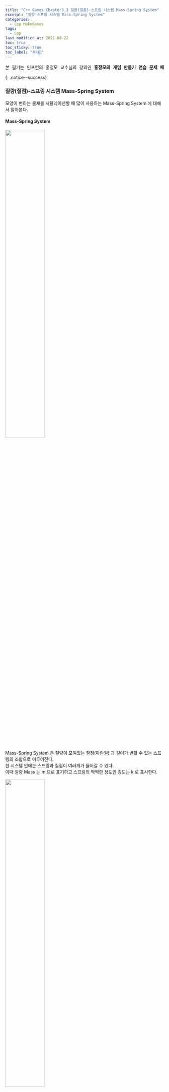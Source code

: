 ```yaml
---
title: "C++ Games Chapter3_3 질량(질점)-스프링 시스템 Mass-Spring System"
excerpt: "질량-스프링 시스템 Mass-Spring System"
categories:
  - Cpp MakeGames
tags:
  - Cpp
last_modified_at: 2021-08-22
toc: true
toc_sticky: true
toc_label: "목차👀"
---
```


<pre>본 필기는 인프런의 홍정모 교수님의 강의인 <b>홍정모의 게임 만들기 연습 문제 패키지</b> 를 듣고 작성합니다.</pre>{: .notice--success}

### 질량(질점)-스프링 시스템 Mass-Spring System
모양이 변하는 물체를 시뮬레이션할 때 많이 사용하는 Mass-Spring System 에 대해서 알아본다.

#### Mass-Spring System

<img align="center" width="50%" height="50%" src="https://github.com/hayoonleeMe/hayoonleeMe.github.io/blob/main/assets/images/C%2B%2B%20Games%20images/3_3_1.png?raw=true">

Mass-Spring System 은 질량이 모여있는 질점(파란원) 과 길이가 변할 수 있는 스프링의 조합으로 이루어진다.    
한 시스템 안에는 스프링과 질점이 여러개가 들어갈 수 있다.    
이때 질량 Mass 는 m 으로 표기하고 스프링의 딱딱한 정도인 강도는 k 로 표시한다.    

<img align="center" width="50%" height="50%" src="https://github.com/hayoonleeMe/hayoonleeMe.github.io/blob/main/assets/images/C%2B%2B%20Games%20images/3_3_2.png?raw=true">

Spring force f 를 구하면 f 를 m 으로 나누어 가속도 a 를 구하고 속도 v 와 위치 x 를 업데이트 할 수 있다.    

#### Hooke`s Law in 1D

<img align="center" width="50%" height="50%" src="https://github.com/hayoonleeMe/hayoonleeMe.github.io/blob/main/assets/images/C%2B%2B%20Games%20images/3_3_3.png?raw=true">

용수철의 힘을 계산하는 법칙을 Hooke`s Law 라 하는데 1차원에서는 형태가 꽤 간단하다.    
용수철은 원래 만들어질 때 정해진 길이가 있고 그 길이보다 늘어나면 원래 길이로 돌아가기 위해서 당기는 힘이 작용할 것이고 용수철을 꽉 누르면 원래의 길이로 돌아가기 위해서 팽창하는 힘을 발생시킬 것이다.    
원래의 길이가 l0 고 현재의 길이가 l 이라면 사진에서는 스프링의 길이가 l 에서 l0 로 줄어들기 위해서 질점을 안쪽으로 당기는 힘이 발생할 것이다.    
반대로 l 에서 l0 보다 질점이 안으로 들어가 있다면 스프링이 질점을 바깥으로 밀어내려고 할 것이다.    
결과적으로 Spring force f 는 l 과 l0 의 차이에 비례하는 힘이 발생할 것이고 식에서 -가 붙어있는 이유는 복원력(원래 길이로 돌아가려는 힘)을 표기해준 것이다.    

#### Hooke`s Law    

<img align="center" width="50%" height="50%" src="https://github.com/hayoonleeMe/hayoonleeMe.github.io/blob/main/assets/images/C%2B%2B%20Games%20images/3_3_4.png?raw=true">

1차원 외의 2차원이나 3차원에 대해서 풀기 위해서는 방향이 필요하다.    
위의 사진처럼 i 번째와 j 번째 질점이 존재한다고 할 때 질점 사이의 거리가 길어지거나 짧아질 때 스프링이 원래 길이로 돌아가기 위해서 힘을 발생시킬 것이다.    
xi - xj 가 두 질점사이의 현재 거리가 될 것이고 거기서 원래의 길이인 l0 를 빼준다. (l0 는 Mass-Spring System 을 초기화할 때 결정할 수 있는 요소이다.)    
스프링이 힘을 전달할 때는 xi 와 xj 를 연결하는 선 상에서만 작용할 것이다.    
따라서 방향을 표기하기 위해서 방향벡터 xi - xj/|xi - xj| 를 곱해준다.    
xi 에 작용하는 힘 f-ij,spring 은 xj 에 작용하는 힘 f-ji,spring 의 반대가 될 것이다.    

#### 코드로 Mass-Spring System 구현하기
```cpp
void update() override
{
    const float dt = getTimeStep() * 0.4f;
    const float epsilon = 0.5f;

    // physics update (Temporarily disabled)
    //rb0.update(dt);
    //rb1.update(dt);

    // coefficients
    const vec2 gravity(0.0f, -9.8f);
    const float l0 = 0.5f;
    const float coeff_k = 100.0f;
    const float coeff_d = 100.0f;

    // update rb1 (Note: rb0 is fixed)
    {
        /*const auto distance = (rb1.pos - rb0.pos).getMagnitude();
        const auto direction = (rb1.pos - rb0.pos) / distance;*/

        // compute stiffness force
        // compute damping force

        const auto accel = gravity;

        rb1.vel += accel * dt;
        rb1.pos += rb1.vel * dt;
    }

    // draw
    drawWall();

    // spring
    drawLine(Colors::red, rb0.pos, Colors::red, rb1.pos);

    // mass points
    rb0.draw();
    rb1.draw();

    // reset button
    if (isKeyPressedAndReleased(GLFW_KEY_R)) reset();
}
```
rb0 은 고정되어있고 rb1 만 움직이는 상황이다.    
현재의 초기 코드는 rb0 과 rb1 의 update 의 호출을 막고 있기 때문에 벽, 바닥과 충돌시 튕겨나가는 기능은 제한되어있다.    
움직일 수 있는 rb1 의 update 함수만 해당 함수에서 구현하는 상황인데, 현재는 단순 자유낙하하는 기능만을 가진다.    

여기에 Spring force 를 구현해서 스프링이 rb1 물체를 당겨 올리도록 구현할 것이다.

```cpp
void update() override
{
    const float dt = getTimeStep() * 0.4f;
    const float epsilon = 0.5f;

    // physics update (Temporarily disabled)
    //rb0.update(dt);
    //rb1.update(dt);

    // coefficients	: 계수
    const vec2 gravity(0.0f, -9.8f);
    const float l0 = 0.5f;
    const float coeff_k = 50.0f;	// stiffness K
    const float coeff_d = 100.0f;	// 

    // update rb1 (Note: rb0 is fixed)
    {
        const auto distance = (rb1.pos - rb0.pos).getMagnitude();
        const auto direction = (rb1.pos - rb0.pos) / distance;		// unit vector

        // compute stiffness force
        const auto spring_force = direction * -(distance - l0) * coeff_k;

        // compute damping force

        const auto accel = gravity + spring_force / rb1.mass;

        rb1.vel += accel * dt;
        rb1.pos += rb1.vel * dt;
    }
    ...
}
```
spring_force 를 구한 것에 질량을 나눠 가속도를 구해 가속도 accel 에 더해준다.    
coeff_k 는 spring_force 를 구하는 식의 stiffness 를 나타내는 K 인데 작을수록 스프링의 힘이 약한 것이므로 스프링이 많이 출렁거리고 반대로 커질수록 스프링의 힘이 강한 것이므로 덜 출렁거린다.    

#### Damping Force in 1D

<img align="center" width="50%" height="50%" src="https://github.com/hayoonleeMe/hayoonleeMe.github.io/blob/main/assets/images/C%2B%2B%20Games%20images/3_3_5.png?raw=true">

무거운 문이 있는 곳에 문이 너무 빨리 열리거나 닫히지 않도록 문 위쪽에 커다란 장치를 Damper 라 부른다.     
Spring Force 는 길이의 차이에 비례해서 작용하는데 비해 Damping Force 는 속도의 차이에 비례하여 작용한다.    

위의 사진에서 질점의 속도가 0이 아니라면 Damper 는 질점의 속도를 0으로 만들려고 할 것이다.    
만약 왼쪽이 고정된 벽이 아니라 움직이는 물체라면 두 물체의 속도가 비슷해지도록 힘이 발생할 것이다.

<img align="center" width="50%" height="50%" src="https://github.com/hayoonleeMe/hayoonleeMe.github.io/blob/main/assets/images/C%2B%2B%20Games%20images/3_3_6.png?raw=true">

2차원에서는 Damping Force 가 작용하는 방향이 두 질점을 연결하는 선 위에서만 작용할 수 있기 때문에 식에 추가적으로 방향을 결정하는 항들이 붙어있다.    
두 질점의 속도차이는 벡터이고 xi-xj / |xi-xj| 는 방향을 의미하는 벡터일 것이므로 두개를 dot product 하면 속도차이 벡터 중에서 해당 방향요소만을 가져오는 것이다.    

```cpp
void update() override
{
    const float dt = getTimeStep() * 0.4f;
    const float epsilon = 0.5f;

    // physics update (Temporarily disabled)
    //rb0.update(dt);
    //rb1.update(dt);

    // coefficients	: 계수
    const vec2 gravity(0.0f, -9.8f);
    const float l0 = 0.5f;
    const float coeff_k = 50.0f;	// stiffness K
    const float coeff_d = 100.0f;	// 

    // update rb1 (Note: rb0 is fixed)
    {
        const auto distance = (rb1.pos - rb0.pos).getMagnitude();
        const auto direction = (rb1.pos - rb0.pos) / distance;		// unit vector

        // compute stiffness force
        const auto spring_force = direction * -(distance - l0) * coeff_k + 
            direction * -(rb1.vel - rb0.vel).getDotProduct(direction) * coeff_d;

        // compute damping force

        const auto accel = gravity + spring_force / rb1.mass;

        rb1.vel += accel * dt;
        rb1.pos += rb1.vel * dt;
    }
    ...
}
```
Damping Force 를 spring_force 에 더해주어 구현한다.     
spring_force 만 존재하던 때와는 달리 출렁임이 크게 줄어들어 고정된 스프링을 가지는 것처럼 보이게 된다.    
coeff_d 가 줄어들수록 출렁임이 크게 보이게 된다.    


### 도전문제1

<img align="center" width="50%" height="50%" src="https://github.com/hayoonleeMe/hayoonleeMe.github.io/blob/main/assets/images/C%2B%2B%20Games%20images/3_3_7.png?raw=true">

Mass 와 Spring 을 하나 더 추가하여 구현한다.

```cpp
class Example : public Game2D	// Mass-Spring System Excercise 1
{
public:
    RigidCircle rb0, rb1, rb2;	// rb0 은 고정, rb1 과 rb2 가 움직인다

    Example()
        : Game2D()
    {
        reset();
    }

    void reset()
    {
        // Initial position and velocity
        rb0.pos = vec2(0.0f, 0.5f);
        rb0.vel = vec2(0.0f, 0.0f);
        rb0.color = Colors::yellow;
        rb0.radius = 0.03f;
        rb0.mass = 1.0f;

        rb1.pos = vec2(0.5f, 0.1f);
        rb1.vel = vec2(0.0f, 0.0f);
        rb1.color = Colors::blue;
        rb1.radius = 0.03f;
        rb1.mass = rb0.mass * std::pow(rb1.radius / rb0.radius, 2.0f);

        rb2.pos = vec2(0.25f, -0.4f);
        rb2.vel = vec2(0.0f, 0.0f);
        rb2.color = Colors::skyblue;
        rb2.radius = 0.03f;
        rb2.mass = rb0.mass * std::pow(rb2.radius / rb0.radius, 2.0f);
    }

    void drawWall()
    {
        setLineWidth(5.0f);
        drawLine(Colors::blue, { -1.0f, -1.0f }, Colors::blue, { 1.0f, -1.0f });
        drawLine(Colors::blue, { 1.0f, -1.0f }, Colors::blue, { 1.0f, 1.0f });
        drawLine(Colors::blue, { -1.0f, -1.0f }, Colors::blue, { -1.0f, 1.0f });
    }

    void update() override
    {
        const float dt = getTimeStep() * 0.4f;
        const float epsilon = 0.5f;

        // physics update (Temporarily disabled)
        //rb0.update(dt);
        //rb1.update(dt);

        // coefficients	: 계수
        const vec2 gravity(0.0f, -9.8f);
        const float l0 = 0.5f;
        const float coeff_k = 70.0f;	// stiffness K
        const float coeff_d = 10.0f;	// 

        // update rb1, rb2 (Note: rb0 is fixed)
        {
            const auto distance_1To0 = (rb1.pos - rb0.pos).getMagnitude();
            const auto distance_1To2 = (rb1.pos - rb2.pos).getMagnitude();
            const auto direction_1To0 = (rb1.pos - rb0.pos) / distance_1To0;
            const auto direction_1To2 = (rb1.pos - rb2.pos) / distance_1To2;

            // compute stiffness force
            const auto spring_force_1To0 = direction_1To0  * -coeff_k * (distance_1To0 - l0);
            const auto spring_force_1To2 = direction_1To2  * -coeff_k * (distance_1To2 - l0);
            const auto spring_force_2To1 = -spring_force_1To2;

            // compute damping force
            const auto damping_force_1To0 = direction_1To0 * -coeff_d * 
            (rb1.pos - rb0.pos).getDotProduct(direction_1To0);
            const auto damping_force_1To2 = direction_1To2 * -coeff_d * 
            (rb1.pos - rb2.pos).getDotProduct(direction_1To2);
            const auto damping_force_2To1 = -damping_force_1To2;

            const auto accel_rb1 = gravity + (spring_force_1To0 + spring_force_1To2 + 
            damping_force_1To0 + damping_force_1To2) / rb1.mass;
            const auto accel_rb2 = gravity + (spring_force_2To1 + damping_force_2To1) / rb2.mass;

            rb1.vel += accel_rb1 * dt;
            rb1.pos += rb1.vel * dt;
            rb2.vel += accel_rb2 * dt;
            rb2.pos += rb2.vel * dt;
        }

        // draw
        drawWall();

        // spring
        drawLine(Colors::red, rb0.pos, Colors::red, rb1.pos);
        drawLine(Colors::red, rb1.pos, Colors::red, rb2.pos);

        // mass points
        rb0.draw();
        rb1.draw();
        rb2.draw();

        // reset button
        if (isKeyPressedAndReleased(GLFW_KEY_R)) reset();
    }

};
```

### 도전문제2

<img align="center" width="50%" height="50%" src="https://github.com/hayoonleeMe/hayoonleeMe.github.io/blob/main/assets/images/C%2B%2B%20Games%20images/3_3_8.png?raw=true">

바둑판 같은 구조를 만들어 Spring 을 촘촘히 연결한다.    
이는 옷감 시뮬레이션에 많이 사용된다.    
가상 캐릭터의 옷이 입힐 때 옷감을 Mass-Spring System 과 비슷한, 혹은 좀 더 발전된 기술을 사용해 구현한다.    
추후에 그래픽스를 공부할 때 3차원 구조에서 출렁이거나 찌그러지는 물체를 이것과 비슷하게 구현할 수 있다.    

<img align="center" width="50%" height="50%" src="https://github.com/hayoonleeMe/hayoonleeMe.github.io/blob/main/assets/images/C%2B%2B%20Games%20images/3_3_9.png?raw=true">

힌트로는 위의 사진을 참고한다.    

```cpp
class Example : public Game2D	// Mass-Spring System Excercise 2
{
public:
    //RigidCircle rb0, rb1, rb2;	// rb0 은 고정, rb1 과 rb2 가 움직인다
    RigidCircle rb[16];

    Example()
        : Game2D()
    {
        reset();
    }

    void reset()
    {
        // Initial position and velocity
        const float interval = 0.4f;
        for (unsigned i = 0; i < 16; ++i)
        {
            if (i % 4 == 0)
            {
                rb[i].pos = vec2(-0.6f, 0.6f - (i / 4) * interval);
                rb[i].vel = vec2(0.0f, 0.0f);
                rb[i].radius = 0.03f;
                if (i == 0)
                {
                    rb[i].color = Colors::yellow;
                    rb[i].mass = 1.0f;
                }
                else
                {
                    rb[i].color = Colors::blue;
                    rb[i].mass = rb[0].mass * std::pow(rb[i].radius / rb[0].radius, 2.0f);
                }
            }
            else if (i % 4 == 1)
            {
                rb[i].pos = vec2(-0.2f, 0.6f - (i / 4) * interval);
                rb[i].vel = vec2(0.0f, 0.0f);
                rb[i].color = Colors::blue;
                rb[i].radius = 0.03f;
                rb[i].mass = 1.0f;
            }
            else if (i % 4 == 2)
            {
                rb[i].pos = vec2(0.2f, 0.6f - (i / 4) * interval);
                rb[i].vel = vec2(0.0f, 0.0f);
                rb[i].color = Colors::blue;
                rb[i].radius = 0.03f;
                rb[i].mass = 1.0f;
            }
            else if (i % 4 == 3)
            {
                rb[i].pos = vec2(0.6f, 0.6f - (i / 4) * interval);
                rb[i].vel = vec2(0.0f, 0.0f);
                rb[i].radius = 0.03f;
                rb[i].color = Colors::blue;
                if (i == 3)
                {
                    rb[i].color = Colors::yellow;
                    rb[i].mass = 1.0f;
                }
                else
                {
                    rb[i].color = Colors::blue;
                    rb[i].mass = rb[0].mass * std::pow(rb[i].radius / rb[0].radius, 2.0f);
                }
            }
        }
    }

    void drawWall()
    {
        setLineWidth(5.0f);
        drawLine(Colors::blue, { -1.0f, -1.0f }, Colors::blue, { 1.0f, -1.0f });
        drawLine(Colors::blue, { 1.0f, -1.0f }, Colors::blue, { 1.0f, 1.0f });
        drawLine(Colors::blue, { -1.0f, -1.0f }, Colors::blue, { -1.0f, 1.0f });
    }

    void drawSpring()
    {
        unsigned i = 0;

        for ( ; i < 12; ++i)
        {
            if (i % 4 == 0)
            {
                drawLine(Colors::red, rb[i].pos, Colors::red, rb[i + 4].pos);
                drawLine(Colors::red, rb[i].pos, Colors::red, rb[i + 5].pos);
            }
            else if (i % 4 == 3)
            {
                drawLine(Colors::red, rb[i].pos, Colors::red, rb[i - 1].pos);
                drawLine(Colors::red, rb[i].pos, Colors::red, rb[i + 3].pos);
                drawLine(Colors::red, rb[i].pos, Colors::red, rb[i + 4].pos);
            }
            else
            {
                drawLine(Colors::red, rb[i].pos, Colors::red, rb[i - 1].pos);
                drawLine(Colors::red, rb[i].pos, Colors::red, rb[i + 3].pos);
                drawLine(Colors::red, rb[i].pos, Colors::red, rb[i + 4].pos);
                drawLine(Colors::red, rb[i].pos, Colors::red, rb[i + 5].pos);
            }
        }

        for (; i < 15; ++i)
        {
            drawLine(Colors::red, rb[i].pos, Colors::red, rb[i + 1].pos);
        }
    }

    void update() override
    {
        const float dt = getTimeStep() * 0.4f;
        const float epsilon = 0.5f;

        // physics update (Temporarily disabled)
        //rb0.update(dt);
        //rb1.update(dt);

        // coefficients	: 계수
        const vec2 gravity(0.0f, -9.8f);
        const float l0 = 0.5f;
        const float coeff_k = 100.0f;	// stiffness K
        const float coeff_d = 50.0f;	// 

        // update  (Note: rb[0], rb[3] is fixed)
        {
            for (unsigned i = 0; i < 16; ++i)
            {
                if (i != 0 && i % 4 == 0)
                {
                    const auto distance0 = (rb[i].pos - rb[i - 4].pos).getMagnitude();
                    const auto distance1 = (rb[i].pos - rb[i - 3].pos).getMagnitude();
                    const auto distance2 = (rb[i].pos - rb[i + 1].pos).getMagnitude();

                    const auto direction0 = (rb[i].pos - rb[i - 4].pos) / distance0;
                    const auto direction1 = (rb[i].pos - rb[i - 3].pos) / distance1;
                    const auto direction2 = (rb[i].pos - rb[i + 1].pos) / distance2;

                    const auto spring_force0 = direction0 * -coeff_k * (distance0 - l0);
                    const auto spring_force1 = direction1 * -coeff_k * (distance1 - l0);
                    const auto spring_force2 = direction2 * -coeff_k * (distance2 - l0);

                    const auto damping_force0 = direction0 * -coeff_d * (rb[i].pos - rb[i - 4].pos).getDotProduct(direction0);
                    const auto damping_force1 = direction1 * -coeff_d * (rb[i].pos - rb[i - 3].pos).getDotProduct(direction1);
                    const auto damping_force2 = direction2 * -coeff_d * (rb[i].pos - rb[i + 1].pos).getDotProduct(direction2);

                    if (i != 12)
                    {
                        const auto distance3 = (rb[i].pos - rb[i + 5].pos).getMagnitude();
                        const auto distance4 = (rb[i].pos - rb[i + 4].pos).getMagnitude();
                        const auto direction3 = (rb[i].pos - rb[i + 5].pos) / distance3;
                        const auto direction4 = (rb[i].pos - rb[i + 4].pos) / distance4;
                        const auto spring_force3 = direction3 * -coeff_k * (distance3 - l0);
                        const auto spring_force4 = direction4 * -coeff_k * (distance4 - l0);
                        const auto damping_force3 = direction3 * -coeff_d * (rb[i].pos - rb[i + 5].pos).getDotProduct(direction3);
                        const auto damping_force4 = direction4 * -coeff_d * (rb[i].pos - rb[i + 4].pos).getDotProduct(direction4);

                        const auto spring_force = spring_force0 + spring_force1 + spring_force2 + spring_force3 + spring_force4;
                        const auto damping_force = damping_force0 + damping_force1 + damping_force2 + damping_force3 + damping_force4;

                        const auto accel = gravity + (spring_force + damping_force) / rb[i].mass;

                        rb[i].vel += accel * dt;
                        rb[i].pos += rb[i].vel * dt;
                    }
                    else
                    {
                        const auto spring_force = spring_force0 + spring_force1 + spring_force2;
                        const auto damping_force = damping_force0 + damping_force1 + damping_force2;

                        const auto accel = gravity + (spring_force + damping_force) / rb[i].mass;

                        rb[i].vel += accel * dt;
                        rb[i].pos += rb[i].vel * dt;
                    }
                }
                else if (i != 3 && i % 4 == 3)
                {
                    const auto distance0 = (rb[i].pos - rb[i - 4].pos).getMagnitude();
                    const auto distance1 = (rb[i].pos - rb[i - 5].pos).getMagnitude();
                    const auto distance2 = (rb[i].pos - rb[i - 1].pos).getMagnitude();

                    const auto direction0 = (rb[i].pos - rb[i - 4].pos) / distance0;
                    const auto direction1 = (rb[i].pos - rb[i - 5].pos) / distance1;
                    const auto direction2 = (rb[i].pos - rb[i - 1].pos) / distance2;

                    const auto spring_force0 = direction0 * -coeff_k * (distance0 - l0);
                    const auto spring_force1 = direction1 * -coeff_k * (distance1 - l0);
                    const auto spring_force2 = direction2 * -coeff_k * (distance2 - l0);

                    const auto damping_force0 = direction0 * -coeff_d * (rb[i].pos - rb[i - 4].pos).getDotProduct(direction0);
                    const auto damping_force1 = direction1 * -coeff_d * (rb[i].pos - rb[i - 5].pos).getDotProduct(direction1);
                    const auto damping_force2 = direction2 * -coeff_d * (rb[i].pos - rb[i - 1].pos).getDotProduct(direction2);

                    if (i != 15)
                    {
                        const auto distance3 = (rb[i].pos - rb[i + 3].pos).getMagnitude();
                        const auto distance4 = (rb[i].pos - rb[i + 4].pos).getMagnitude();
                        const auto direction3 = (rb[i].pos - rb[i + 3].pos) / distance3;
                        const auto direction4 = (rb[i].pos - rb[i + 4].pos) / distance4;
                        const auto spring_force3 = direction3 * -coeff_k * (distance3 - l0);
                        const auto spring_force4 = direction4 * -coeff_k * (distance4 - l0);
                        const auto damping_force3 = direction3 * -coeff_d * (rb[i].pos - rb[i + 3].pos).getDotProduct(direction3);
                        const auto damping_force4 = direction4 * -coeff_d * (rb[i].pos - rb[i + 4].pos).getDotProduct(direction4);

                        const auto spring_force = spring_force0 + spring_force1 + spring_force2 + spring_force3 + spring_force4;
                        const auto damping_force = damping_force0 + damping_force1 + damping_force2 + damping_force3 + damping_force4;

                        const auto accel = gravity + (spring_force + damping_force) / rb[i].mass;

                        rb[i].vel += accel * dt;
                        rb[i].pos += rb[i].vel * dt;
                    }
                    else
                    {
                        const auto spring_force = spring_force0 + spring_force1 + spring_force2;
                        const auto damping_force = damping_force0 + damping_force1 + damping_force2;

                        const auto accel = gravity + (spring_force + damping_force) / rb[i].mass;

                        rb[i].vel += accel * dt;
                        rb[i].pos += rb[i].vel * dt;
                    }
                }
                else if (i % 4 == 1 || i % 4 == 2)
                {
                    const auto distance0 = (rb[i].pos - rb[i - 1].pos).getMagnitude();
                    const auto distance1 = (rb[i].pos - rb[i + 1].pos).getMagnitude();
                    const auto direction0 = (rb[i].pos - rb[i - 1].pos) / distance0;
                    const auto direction1 = (rb[i].pos - rb[i + 1].pos) / distance1;
                    const auto spring_force0 = direction0 * -coeff_k * (distance0 - l0);
                    const auto spring_force1 = direction1 * -coeff_k * (distance1 - l0);
                    const auto damping_force0 = direction0 * -coeff_d * (rb[i].pos - rb[i - 1].pos).getDotProduct(direction0);
                    const auto damping_force1 = direction1 * -coeff_d * (rb[i].pos - rb[i + 1].pos).getDotProduct(direction1);

                    if (i / 4 == 0)
                    {
                        const auto distance2 = (rb[i].pos - rb[i + 3].pos).getMagnitude();
                        const auto distance3 = (rb[i].pos - rb[i + 4].pos).getMagnitude();
                        const auto distance4 = (rb[i].pos - rb[i + 5].pos).getMagnitude();
                        const auto direction2 = (rb[i].pos - rb[i + 3].pos) / distance2;
                        const auto direction3 = (rb[i].pos - rb[i + 4].pos) / distance3;
                        const auto direction4 = (rb[i].pos - rb[i + 5].pos) / distance4;
                        const auto spring_force2 = direction2 * -coeff_k * (distance2 - l0);
                        const auto spring_force3 = direction3 * -coeff_k * (distance3 - l0);
                        const auto spring_force4 = direction4 * -coeff_k * (distance4 - l0);
                        const auto damping_force2 = direction2 * -coeff_d * (rb[i].pos - rb[i + 3].pos).getDotProduct(direction2);
                        const auto damping_force3 = direction3 * -coeff_d * (rb[i].pos - rb[i + 4].pos).getDotProduct(direction3);
                        const auto damping_force4 = direction4 * -coeff_d * (rb[i].pos - rb[i + 5].pos).getDotProduct(direction4);

                        const auto spring_force = spring_force0 + spring_force1 + spring_force2 + spring_force3 + spring_force4;
                        const auto damping_force = damping_force0 + damping_force1 + damping_force2 + damping_force3 + damping_force4;

                        const auto accel = gravity + (spring_force + damping_force) / rb[i].mass;

                        rb[i].vel += accel * dt;
                        rb[i].pos += rb[i].vel * dt;
                    }
                    else if (i / 4 == 3)
                    {
                        const auto distance2 = (rb[i].pos - rb[i - 5].pos).getMagnitude();
                        const auto distance3 = (rb[i].pos - rb[i - 4].pos).getMagnitude();
                        const auto distance4 = (rb[i].pos - rb[i - 3].pos).getMagnitude();
                        const auto direction2 = (rb[i].pos - rb[i - 5].pos) / distance2;
                        const auto direction3 = (rb[i].pos - rb[i - 4].pos) / distance3;
                        const auto direction4 = (rb[i].pos - rb[i - 3].pos) / distance4;
                        const auto spring_force2 = direction2 * -coeff_k * (distance2 - l0);
                        const auto spring_force3 = direction3 * -coeff_k * (distance3 - l0);
                        const auto spring_force4 = direction4 * -coeff_k * (distance4 - l0);
                        const auto damping_force2 = direction2 * -coeff_d * (rb[i].pos - rb[i - 5].pos).getDotProduct(direction2);
                        const auto damping_force3 = direction3 * -coeff_d * (rb[i].pos - rb[i - 4].pos).getDotProduct(direction3);
                        const auto damping_force4 = direction4 * -coeff_d * (rb[i].pos - rb[i - 3].pos).getDotProduct(direction4);

                        const auto spring_force = spring_force0 + spring_force1 + spring_force2 + spring_force3 + spring_force4;
                        const auto damping_force = damping_force0 + damping_force1 + damping_force2 + damping_force3 + damping_force4;

                        const auto accel = gravity + (spring_force + damping_force) / rb[i].mass;

                        rb[i].vel += accel * dt;
                        rb[i].pos += rb[i].vel * dt;
                    }
                    else
                    {
                        const auto distance2 = (rb[i].pos - rb[i + 3].pos).getMagnitude();
                        const auto distance3 = (rb[i].pos - rb[i + 4].pos).getMagnitude();
                        const auto distance4 = (rb[i].pos - rb[i + 5].pos).getMagnitude();
                        const auto direction2 = (rb[i].pos - rb[i + 3].pos) / distance2;
                        const auto direction3 = (rb[i].pos - rb[i + 4].pos) / distance3;
                        const auto direction4 = (rb[i].pos - rb[i + 5].pos) / distance4;
                        const auto spring_force2 = direction2 * -coeff_k * (distance2 - l0);
                        const auto spring_force3 = direction3 * -coeff_k * (distance3 - l0);
                        const auto spring_force4 = direction4 * -coeff_k * (distance4 - l0);
                        const auto damping_force2 = direction2 * -coeff_d * (rb[i].pos - rb[i + 3].pos).getDotProduct(direction2);
                        const auto damping_force3 = direction3 * -coeff_d * (rb[i].pos - rb[i + 4].pos).getDotProduct(direction3);
                        const auto damping_force4 = direction4 * -coeff_d * (rb[i].pos - rb[i + 5].pos).getDotProduct(direction4);

                        const auto distance5 = (rb[i].pos - rb[i - 5].pos).getMagnitude();
                        const auto distance6 = (rb[i].pos - rb[i - 4].pos).getMagnitude();
                        const auto distance7 = (rb[i].pos - rb[i - 3].pos).getMagnitude();
                        const auto direction5 = (rb[i].pos - rb[i - 5].pos) / distance5;
                        const auto direction6 = (rb[i].pos - rb[i - 4].pos) / distance6;
                        const auto direction7 = (rb[i].pos - rb[i - 3].pos) / distance7;
                        const auto spring_force5 = direction5 * -coeff_k * (distance5 - l0);
                        const auto spring_force6 = direction6 * -coeff_k * (distance6 - l0);
                        const auto spring_force7 = direction7 * -coeff_k * (distance7 - l0);
                        const auto damping_force5 = direction5 * -coeff_d * (rb[i].pos - rb[i - 5].pos).getDotProduct(direction5);
                        const auto damping_force6 = direction6 * -coeff_d * (rb[i].pos - rb[i - 4].pos).getDotProduct(direction6);
                        const auto damping_force7 = direction7 * -coeff_d * (rb[i].pos - rb[i - 3].pos).getDotProduct(direction7);

                        const auto spring_force = spring_force0 + spring_force1 + spring_force2 + spring_force3 + spring_force4 +
                                spring_force5 + spring_force6 + spring_force7;
                        const auto damping_force = damping_force0 + damping_force1 + damping_force2 + damping_force3 + damping_force4 + 
                            damping_force5 + damping_force6 + damping_force7;

                        const auto accel = gravity + (spring_force + damping_force) / rb[i].mass;

                        rb[i].vel += accel * dt;
                        rb[i].pos += rb[i].vel * dt;
                    }
                }
            }
        }

        // draw
        drawWall();

        // spring
        drawSpring();

        // mass points
        for (auto & e : rb)
            e.draw();

        // reset button
        if (isKeyPressedAndReleased(GLFW_KEY_R)) reset();
    }

};
```
결과를 떠나서 정말 복잡하고 간결하지 않은 안좋은 코드로 구현했다.    
더 많은 공부와 노력이 필요하다.

<pre>본 블로그는 개인 공부 기록의 목적을 가집니다. 포스트의 내용은 언제든지 바뀔 수 있습니다.</pre>{: .notice--info}